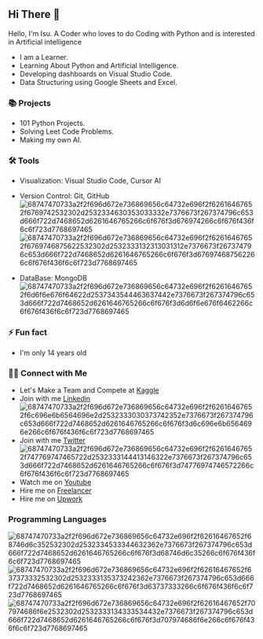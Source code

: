 ## Hi There 👋

Hello, I'm Isu. A Coder who loves to do Coding with Python and is interested in Artificial intelligence

- I am a Learner.
- Learning About Python and Artificial Intelligence.
- Developing dashboards on Visual Studio Code.
- Data Structuring using Google Sheets and Excel.

### 📚 Projects

- 101 Python Projects.
- Solving Leet Code Problems.
- Making my own AI.

### 🛠️ Tools

- Visualization: Visual Studio Code, Cursor AI
- Version Control: Git, GitHub           ![68747470733a2f2f696d672e736869656c64732e696f2f62616467652f6769742532302d2532334630353033332e7376673f267374796c653d666f722d7468652d6261646765266c6f676f3d676974266c6f676f436f6c6f723d7768697465](https://user-images.githubusercontent.com/111272189/227747383-d1a28a90-abb5-4b5f-93a7-e333bea18325.svg)  ![68747470733a2f2f696d672e736869656c64732e696f2f62616467652f6769746875622532302d2532333132313031312e7376673f267374796c653d666f722d7468652d6261646765266c6f676f3d676974687562266c6f676f436f6c6f723d7768697465](https://user-images.githubusercontent.com/111272189/227747392-bcf3d995-660f-478b-88be-d335f1d8c446.svg)

- DataBase: MongoDB    ![68747470733a2f2f696d672e736869656c64732e696f2f62616467652f6d6f6e676f64622d2537343544463637442e7376673f267374796c653d666f722d7468652d6261646765266c6f676f3d6d6f6e676f6462266c6f676f436f6c6f723d7768697465](https://user-images.githubusercontent.com/111272189/227747367-54870122-c6b6-4218-9d85-7ae92fac4377.svg)

### ⚡ Fun fact

- I'm only 14 years old

### 👋🏻 Connect with Me

- Let's Make a Team and Compete at [Kaggle](https://www.kaggle.com/isuworld)
- Join with me  [Linkedin](https://www.linkedin.com/in/isu-patel-ab733a288/)    ![68747470733a2f2f696d672e736869656c64732e696f2f62616467652f6c696e6b6564696e2d2532333030373742352e7376673f267374796c653d666f722d7468652d6261646765266c6f676f3d6c696e6b6564696e266c6f676f436f6c6f723d7768697465](https://user-images.githubusercontent.com/111272189/227747210-a5d62ebc-ee96-41dc-8e58-cf663f6ff25f.svg)
- Join with me [Twitter](https://x.com/isuworld1)        ![68747470733a2f2f696d672e736869656c64732e696f2f62616467652f747769747465722d2532333144413146322e7376673f267374796c653d666f722d7468652d6261646765266c6f676f3d74776974746572266c6f676f436f6c6f723d7768697465](https://user-images.githubusercontent.com/111272189/227746862-5a003248-3a37-4807-8659-686424571372.svg)
- Watch me on [Youtube](https://www.youtube.com/@isuworld-coding)
- Hire me on [Freelancer](https://www.freelancer.com/u/isupatel2)
- Hire me on [Upwork](https://www.upwork.com/freelancers/~01292805c27dfad504)

### Programming Languages
![68747470733a2f2f696d672e736869656c64732e696f2f62616467652f68746d6c352532302d2532334533344632362e7376673f267374796c653d666f722d7468652d6261646765266c6f676f3d68746d6c35266c6f676f436f6c6f723d7768697465](https://user-images.githubusercontent.com/111272189/227746953-e94ab01d-d2c5-4bad-89d8-8f743ae4e92c.svg)
![68747470733a2f2f696d672e736869656c64732e696f2f62616467652f637373332532302d2532333135373242362e7376673f267374796c653d666f722d7468652d6261646765266c6f676f3d63737333266c6f676f436f6c6f723d7768697465](https://user-images.githubusercontent.com/111272189/227746959-04cb4261-6014-475d-b93d-8c74c6488db9.svg)
![68747470733a2f2f696d672e736869656c64732e696f2f62616467652f707974686f6e2532302d2532333134333534432e7376673f267374796c653d666f722d7468652d6261646765266c6f676f3d707974686f6e266c6f676f436f6c6f723d7768697465](https://user-images.githubusercontent.com/111272189/227747295-63dd9236-79b6-48c9-be1a-7295260ccde6.svg)

<!--
**Isu-Patel/Isu-Patel** is a ✨ _special_ ✨ repository because its `README.md` (this file) appears on your GitHub profile.

Here are some ideas to get you started:

- 🔭 I’m currently working on ...
- 🌱 I’m currently learning ...
- 👯 I’m looking to collaborate on ...
- 🤔 I’m looking for help with ...
- 💬 Ask me about ...
- 📫 How to reach me: ...
- 😄 Pronouns: ...
- ⚡ Fun fact: ...
-->
